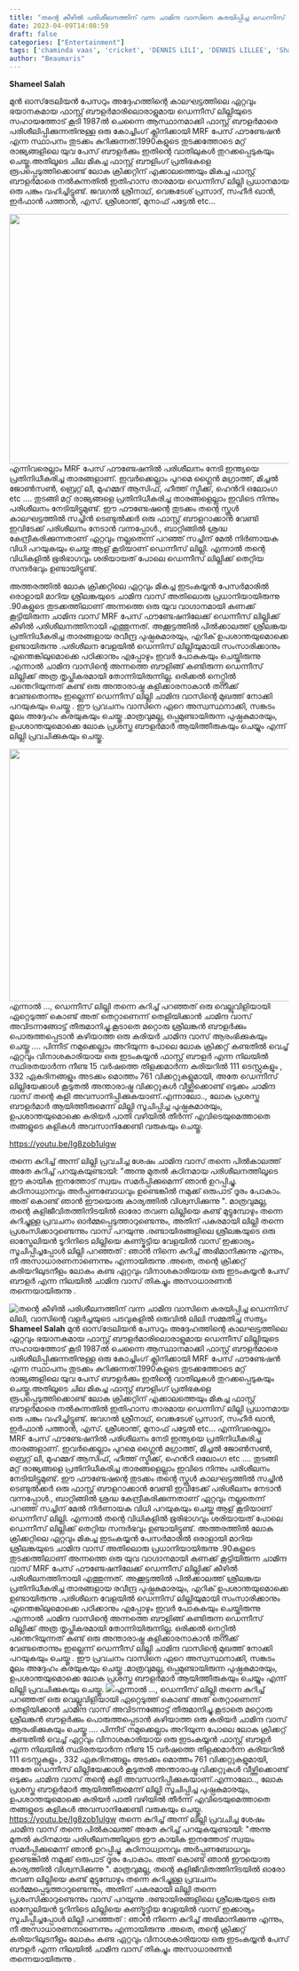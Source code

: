 ```yaml
---
title: "തന്റെ കീഴിൽ പരിശീലനത്തിന് വന്ന ചാമിന്ദ വാസിനെ കരയിപ്പിച്ച ഡെന്നിസ് ലിലി, വാസിന്റെ വളർച്ചയുടെ പടവുകളിൽ ഒരുവിൽ ലിലി സമ്മതിച്ച സത്യം"
date: 2023-04-09T14:08:59
draft: false
categories: ["Entertainment"]
tags: ['chaminda vaas', 'cricket', 'DENNIS LILI', 'DENNIS LILLEE', 'Shameel Salah', 'Srilanka']
author: "Beaumaris"
---
```


<strong>Shameel Salah </strong>

മുൻ ഓസ്‌ട്രേലിയൻ പേസറും അദ്ദേഹത്തിന്റെ കാലഘട്ടത്തിലെ ഏറ്റവും ഭയാനകമായ ഫാസ്റ്റ് ബൗളർമാരിലൊരാളുമായ ഡെന്നീസ് ലില്ലിയുടെ സഹായത്തോട് കൂടി 1987ൽ ചെന്നൈ ആസ്ഥാനമാക്കി ഫാസ്റ്റ് ബൗളർമാരെ പരിശീലിപ്പിക്കുന്നതിനുള്ള ഒരു കോച്ചിംഗ് ക്ലിനിക്കായി MRF പേസ് ഫൗണ്ടേഷൻ എന്ന സ്ഥാപനം തുടക്കം കുറിക്കുന്നത്.1990കളുടെ തുടക്കത്തോടെ മറ്റ് രാജ്യങ്ങളിലെ യുവ പേസ് ബൗളർക്കും ഇതിന്റെ വാതിലുകൾ തുറക്കപ്പെടുകയും ചെയ്തു.അതിലൂടെ ചില മികച്ച ഫാസ്റ്റ് ബൗളിംഗ് പ്രതിഭകളെ രൂപപ്പെടുത്തിക്കൊണ്ട് ലോക ക്രിക്കറ്റിന് എക്കാലത്തെയും മികച്ച ഫാസ്റ്റ് ബൗളർമാരെ നൽകുന്നതിൽ ഇതിഹാസ താരമായ ഡെന്നിസ് ലില്ലി പ്രധാനമായ ഒരു പങ്കും വഹിച്ചിട്ടുണ്ട്. ജവഗൽ ശ്രീനാഥ്, വെങ്കടേശ് പ്രസാദ്, സഹീർ ഖാൻ, ഇർഫാൻ പത്താൻ, എസ്. ശ്രീശാന്ത്, മുനാഫ് പട്ടേൽ etc...

<img class="size-large wp-image-390893 aligncenter" src="https://cdn.boolokam.com/articles/2023/04/QEEEE-1024x576.jpg" alt="" width="800" height="450" />എന്നിവരെല്ലാം MRF പേസ് ഫൗണ്ടേഷനിൽ പരിശീലനം നേടി ഇന്ത്യയെ പ്രതിനിധീകരിച്ച താരങ്ങളാണ്. ഇവർക്കെല്ലാം പുറമെ ഗ്ലൈൻ മഗ്രാത്ത്, മിച്ചൽ ജോൺസൺ, ബ്രെറ്റ് ലീ, മുഹമ്മദ് ആസിഫ്, ഹീത്ത് സ്ട്രീക്ക്, ഹെൻറി ഒലോംഗ etc .... തുടങ്ങി മറ്റ് രാജ്യങ്ങളെ പ്രതിനിധീകരിച്ച താരങ്ങളെല്ലാം ഇവിടെ നിന്നും പരിശീലനം നേടിയിട്ടുമുണ്ട്. ഈ ഫൗണ്ടേഷന്റെ തുടക്കം തന്റെ സ്കൂൾ കാലഘട്ടത്തിൽ സച്ചിൻ ടെണ്ടുൽക്കർ ഒരു ഫാസ്റ്റ് ബൗളറാക്കാൻ വേണ്ടി ഇവിടേക്ക് പരിശീലനം നേടാൻ വന്നപ്പോൾ., ബാറ്റിങ്ങിൽ ശ്രദ്ധ കേന്ദ്രീകരിക്കുന്നതാണ് ഏറ്റവും നല്ലതെന്ന് പറഞ്ഞ് സച്ചിന് മേൽ നിർണായക വിധി പറയുകയും ചെയ്ത ആള് കൂടിയാണ് ഡെന്നീസ് ലില്ലി. എന്നാൽ തന്റെ വിധികളിൽ ഭൂരിഭാഗവും ശരിയായത് പോലെ ഡെന്നീസ് ലില്ലിക്ക് തെറ്റിയ സന്ദർഭവും ഉണ്ടായിട്ടുണ്ട്.

അത്തരത്തിൽ ലോക ക്രിക്കറ്റിലെ ഏറ്റവും മികച്ച ഇടംകയ്യൻ പേസർമാരിൽ ഒരാളായി മാറിയ ശ്രീലങ്കയുടെ ചാമിന്ദ വാസ് അതിലൊരു പ്രധാനിയായിരുന്നു .90കളുടെ തുടക്കത്തിലാണ് അന്നത്തെ ഒരു യുവ വാഗ്ദാനമായി കണക്ക് കൂട്ടിയിരുന്ന ചാമിന്ദ വാസ് MRF പേസ് ഫൗണ്ടേഷനിലേക്ക് ഡെന്നീസ് ലില്ലിക്ക് കീഴിൽ പരിശീലനത്തിനായി എത്തുന്നത്. അക്കൂട്ടത്തിൽ പിൽക്കാലത്ത് ശ്രീലങ്കയ പ്രതിനിധീകരിച്ച താരങ്ങളായ രവീന്ദ്ര പുഷ്പകുമാരയും, എറിക് ഉപശാന്തയുമൊക്കെ ഉണ്ടായിരുന്നു .പരിശീലന വേളയിൽ ഡെന്നിസ് ലില്ലിയുമായി സംസാരിക്കാനും എന്തെങ്കിലുമൊക്കെ പഠിക്കാനും എപ്പോഴും ഇവർ പോകുകയും ചെയ്തിരുന്നു .എന്നാൽ ചാമിന്ദ വാസിന്റെ അന്നത്തെ ബൗളിങ്ങ് കണ്ടിരുന്ന ഡെന്നീസ് ലില്ലിക്ക് അത്ര തൃപ്തികരമായി തോന്നിയിരുന്നില്ല. ഒരിക്കൽ നെറ്റ്സിൽ പന്തെറിയുന്നത് കണ്ട് ഒരു അന്താരാഷ്ട്ര കളിക്കാരനാകാൻ തനിക്ക് വേണ്ടതൊന്നും ഇല്ലെന്ന് ഡെന്നീസ് ലില്ലി ചാമിന്ദ വാസിന്റെ മുഖത്ത് നോക്കി പറയുകയും ചെയ്തു . ഈ പ്രവചനം വാസിനെ ഏറെ അസ്വസ്ഥനാക്കി, സങ്കടം മൂലം അദ്ദേഹം കരയുകയും ചെയ്തു .മാത്രവുമല്ല, ഒപ്പമുണ്ടായിരുന്ന പുഷ്പകുമാരയും, ഉപശാന്തയുമൊക്കെ ലോക പ്രശസ്ത ബൗളർമാർ ആയിത്തീരുകയും ചെയ്യും എന്ന് ലില്ലി പ്രവചിക്കുകയും ചെയ്തു.

<img class="wp-image-390894 aligncenter" src="https://cdn.boolokam.com/articles/2023/04/DQDFFFFGGGF.webp" alt="" width="808" height="455" />എന്നാൽ ..., ഡെന്നീസ് ലില്ലി തന്നെ കുറിച്ച് പറഞ്ഞത് ഒരു വെല്ലുവിളിയായി ഏറ്റെടുത്ത് കൊണ്ട് അത് തെറ്റാണെന്ന് തെളിയിക്കാൻ ചാമിന്ദ വാസ് അവിടന്നങ്ങോട്ട് തീരുമാനിച്ചു.കൂടാതെ മറ്റൊരു ശ്രീലങ്കൻ ബൗളർക്കും പൊരുത്തപ്പെടാൻ കഴിയാത്ത ഒരു കരിയർ ചാമിന്ദ വാസ് ആരംഭിക്കുകയും ചെയ്തു ....
പിന്നീട് നമുക്കെല്ലാം അറിയുന്ന പോലെ ലോക ക്രിക്കറ്റ് കണ്ടതിൽ വെച്ച് ഏറ്റവും വിനാശകാരിയായ ഒരു ഇടംകയ്യൻ ഫാസ്റ്റ് ബൗളർ എന്ന നിലയിൽ സ്ഥിരതയാർന്ന നീണ്ട 15 വർഷത്തെ തിളക്കമാർന്ന കരിയറിൽ 111 ടെസ്റ്റുകളും , 332 ഏകദിനങ്ങളും അടക്കം മൊത്തം 761 വിക്കറ്റുകളുമായി, അതേ ഡെന്നീസ് ലില്ലിയേക്കാൾ കൂടുതൽ അന്താരാഷ്ട്ര വിക്കറ്റുകൾ വീഴ്ത്തിക്കൊണ്ട് ഒടുക്കം ചാമിന്ദ വാസ് തന്റെ കളി അവസാനിപ്പിക്കുകയാണ്.എന്നാലോ.., ലോക പ്രശസ്ത ബൗളർമാർ ആയിത്തീരുമെന്ന് ലില്ലി സൂചിപ്പിച്ച പുഷ്പകുമാരയും, ഉപശാന്തയുമൊക്കെ കരിയർ പാതി വഴിയിൽ തീർന്ന് എവിടെയുമെത്താതെ തങ്ങളുടെ കളികൾ അവസാനിക്കേണ്ടി വരുകയും ചെയ്തു.

https://youtu.be/Ig8zob1ulgw

തന്നെ കുറിച്ച് അന്ന് ലില്ലി പ്രവചിച്ച ശേഷം ചാമിന്ദ വാസ് തന്നെ പിൽകാലത്ത് അതേ കുറിച്ച് പറയുകയുണ്ടായി: "അന്നു മുതൽ കഠിനമായ പരിശീലനത്തിലൂടെ ഈ കായിക ഇനത്തോട് സ്വയം സമർപ്പിക്കുമെന്ന് ഞാൻ ഉറപ്പിച്ചു. കഠിനാധ്വാനവും അർപ്പണബോധവും ഉണ്ടെങ്കിൽ നമുക്ക് ഒരുപാട് ദൂരം പോകാം. അത് കൊണ്ട് ഞാൻ ഈയൊരു കാര്യത്തിൽ വിശ്വസിക്കുന്നു ". മാത്രവുമല്ല, തന്റെ കളിജീവിതത്തിനിടയിൽ ഓരോ തവണ ലില്ലിയെ കണ്ട് മുട്ടുമ്പോഴും തന്നെ കുറിച്ചുള്ള പ്രവചനം ഓർമ്മപ്പെടുത്താറുണ്ടെന്നും, അതിന് പകരമായി ലില്ലി തന്നെ പ്രശംസിക്കാറുണ്ടെന്നും വാസ് പറയുന്നു .രണ്ടായിരങ്ങളിലെ ശ്രീലങ്കയുടെ ഒരു ഓസ്ട്രേലിയൻ ടൂറിനിടെ ലില്ലിയെ കണ്ട്മുട്ടിയ വേളയിൽ വാസ് ഇക്കാര്യം സൂചിപ്പിച്ചപ്പോൾ ലില്ലി പറഞ്ഞത് : ഞാൻ നിന്നെ കുറിച്ച് അഭിമാനിക്കുന്നു എന്നും, നീ അസാധാരണനാണെന്നും എന്നായിരുന്നു .അതെ, തന്റെ ക്രിക്കറ്റ് കരിയറിലുടനീളം ലോകം കണ്ട ഏറ്റവും വിനാശകാരിയായ ഒരു ഇടംകയ്യൻ പേസ് ബൗളർ എന്ന നിലയിൽ ചാമിന്ദ വാസ് തികച്ചും അസാധാരണൻ തന്നെയായിരുന്നു .


![തന്റെ കീഴിൽ പരിശീലനത്തിന് വന്ന ചാമിന്ദ വാസിനെ കരയിപ്പിച്ച ഡെന്നിസ് ലിലി, വാസിന്റെ വളർച്ചയുടെ പടവുകളിൽ ഒരുവിൽ ലിലി സമ്മതിച്ച സത്യം](https://cdn.boolokam.com/articles/2023/04/QEEEE-1024x576.jpg)**Shameel Salah** മുൻ ഓസ്‌ട്രേലിയൻ പേസറും അദ്ദേഹത്തിന്റെ കാലഘട്ടത്തിലെ ഏറ്റവും ഭയാനകമായ ഫാസ്റ്റ് ബൗളർമാരിലൊരാളുമായ ഡെന്നീസ് ലില്ലിയുടെ സഹായത്തോട് കൂടി 1987ൽ ചെന്നൈ ആസ്ഥാനമാക്കി ഫാസ്റ്റ് ബൗളർമാരെ പരിശീലിപ്പിക്കുന്നതിനുള്ള ഒരു കോച്ചിംഗ് ക്ലിനിക്കായി MRF പേസ് ഫൗണ്ടേഷൻ എന്ന സ്ഥാപനം തുടക്കം കുറിക്കുന്നത്.1990കളുടെ തുടക്കത്തോടെ മറ്റ് രാജ്യങ്ങളിലെ യുവ പേസ് ബൗളർക്കും ഇതിന്റെ വാതിലുകൾ തുറക്കപ്പെടുകയും ചെയ്തു.അതിലൂടെ ചില മികച്ച ഫാസ്റ്റ് ബൗളിംഗ് പ്രതിഭകളെ രൂപപ്പെടുത്തിക്കൊണ്ട് ലോക ക്രിക്കറ്റിന് എക്കാലത്തെയും മികച്ച ഫാസ്റ്റ് ബൗളർമാരെ നൽകുന്നതിൽ ഇതിഹാസ താരമായ ഡെന്നിസ് ലില്ലി പ്രധാനമായ ഒരു പങ്കും വഹിച്ചിട്ടുണ്ട്. ജവഗൽ ശ്രീനാഥ്, വെങ്കടേശ് പ്രസാദ്, സഹീർ ഖാൻ, ഇർഫാൻ പത്താൻ, എസ്. ശ്രീശാന്ത്, മുനാഫ് പട്ടേൽ etc... എന്നിവരെല്ലാം MRF പേസ് ഫൗണ്ടേഷനിൽ പരിശീലനം നേടി ഇന്ത്യയെ പ്രതിനിധീകരിച്ച താരങ്ങളാണ്. ഇവർക്കെല്ലാം പുറമെ ഗ്ലൈൻ മഗ്രാത്ത്, മിച്ചൽ ജോൺസൺ, ബ്രെറ്റ് ലീ, മുഹമ്മദ് ആസിഫ്, ഹീത്ത് സ്ട്രീക്ക്, ഹെൻറി ഒലോംഗ etc .... തുടങ്ങി മറ്റ് രാജ്യങ്ങളെ പ്രതിനിധീകരിച്ച താരങ്ങളെല്ലാം ഇവിടെ നിന്നും പരിശീലനം നേടിയിട്ടുമുണ്ട്. ഈ ഫൗണ്ടേഷന്റെ തുടക്കം തന്റെ സ്കൂൾ കാലഘട്ടത്തിൽ സച്ചിൻ ടെണ്ടുൽക്കർ ഒരു ഫാസ്റ്റ് ബൗളറാക്കാൻ വേണ്ടി ഇവിടേക്ക് പരിശീലനം നേടാൻ വന്നപ്പോൾ., ബാറ്റിങ്ങിൽ ശ്രദ്ധ കേന്ദ്രീകരിക്കുന്നതാണ് ഏറ്റവും നല്ലതെന്ന് പറഞ്ഞ് സച്ചിന് മേൽ നിർണായക വിധി പറയുകയും ചെയ്ത ആള് കൂടിയാണ് ഡെന്നീസ് ലില്ലി. എന്നാൽ തന്റെ വിധികളിൽ ഭൂരിഭാഗവും ശരിയായത് പോലെ ഡെന്നീസ് ലില്ലിക്ക് തെറ്റിയ സന്ദർഭവും ഉണ്ടായിട്ടുണ്ട്. അത്തരത്തിൽ ലോക ക്രിക്കറ്റിലെ ഏറ്റവും മികച്ച ഇടംകയ്യൻ പേസർമാരിൽ ഒരാളായി മാറിയ ശ്രീലങ്കയുടെ ചാമിന്ദ വാസ് അതിലൊരു പ്രധാനിയായിരുന്നു .90കളുടെ തുടക്കത്തിലാണ് അന്നത്തെ ഒരു യുവ വാഗ്ദാനമായി കണക്ക് കൂട്ടിയിരുന്ന ചാമിന്ദ വാസ് MRF പേസ് ഫൗണ്ടേഷനിലേക്ക് ഡെന്നീസ് ലില്ലിക്ക് കീഴിൽ പരിശീലനത്തിനായി എത്തുന്നത്. അക്കൂട്ടത്തിൽ പിൽക്കാലത്ത് ശ്രീലങ്കയ പ്രതിനിധീകരിച്ച താരങ്ങളായ രവീന്ദ്ര പുഷ്പകുമാരയും, എറിക് ഉപശാന്തയുമൊക്കെ ഉണ്ടായിരുന്നു .പരിശീലന വേളയിൽ ഡെന്നിസ് ലില്ലിയുമായി സംസാരിക്കാനും എന്തെങ്കിലുമൊക്കെ പഠിക്കാനും എപ്പോഴും ഇവർ പോകുകയും ചെയ്തിരുന്നു .എന്നാൽ ചാമിന്ദ വാസിന്റെ അന്നത്തെ ബൗളിങ്ങ് കണ്ടിരുന്ന ഡെന്നീസ് ലില്ലിക്ക് അത്ര തൃപ്തികരമായി തോന്നിയിരുന്നില്ല. ഒരിക്കൽ നെറ്റ്സിൽ പന്തെറിയുന്നത് കണ്ട് ഒരു അന്താരാഷ്ട്ര കളിക്കാരനാകാൻ തനിക്ക് വേണ്ടതൊന്നും ഇല്ലെന്ന് ഡെന്നീസ് ലില്ലി ചാമിന്ദ വാസിന്റെ മുഖത്ത് നോക്കി പറയുകയും ചെയ്തു . ഈ പ്രവചനം വാസിനെ ഏറെ അസ്വസ്ഥനാക്കി, സങ്കടം മൂലം അദ്ദേഹം കരയുകയും ചെയ്തു .മാത്രവുമല്ല, ഒപ്പമുണ്ടായിരുന്ന പുഷ്പകുമാരയും, ഉപശാന്തയുമൊക്കെ ലോക പ്രശസ്ത ബൗളർമാർ ആയിത്തീരുകയും ചെയ്യും എന്ന് ലില്ലി പ്രവചിക്കുകയും ചെയ്തു. ![](https://cdn.boolokam.com/articles/2023/04/DQDFFFFGGGF.webp)എന്നാൽ ..., ഡെന്നീസ് ലില്ലി തന്നെ കുറിച്ച് പറഞ്ഞത് ഒരു വെല്ലുവിളിയായി ഏറ്റെടുത്ത് കൊണ്ട് അത് തെറ്റാണെന്ന് തെളിയിക്കാൻ ചാമിന്ദ വാസ് അവിടന്നങ്ങോട്ട് തീരുമാനിച്ചു.കൂടാതെ മറ്റൊരു ശ്രീലങ്കൻ ബൗളർക്കും പൊരുത്തപ്പെടാൻ കഴിയാത്ത ഒരു കരിയർ ചാമിന്ദ വാസ് ആരംഭിക്കുകയും ചെയ്തു .... പിന്നീട് നമുക്കെല്ലാം അറിയുന്ന പോലെ ലോക ക്രിക്കറ്റ് കണ്ടതിൽ വെച്ച് ഏറ്റവും വിനാശകാരിയായ ഒരു ഇടംകയ്യൻ ഫാസ്റ്റ് ബൗളർ എന്ന നിലയിൽ സ്ഥിരതയാർന്ന നീണ്ട 15 വർഷത്തെ തിളക്കമാർന്ന കരിയറിൽ 111 ടെസ്റ്റുകളും , 332 ഏകദിനങ്ങളും അടക്കം മൊത്തം 761 വിക്കറ്റുകളുമായി, അതേ ഡെന്നീസ് ലില്ലിയേക്കാൾ കൂടുതൽ അന്താരാഷ്ട്ര വിക്കറ്റുകൾ വീഴ്ത്തിക്കൊണ്ട് ഒടുക്കം ചാമിന്ദ വാസ് തന്റെ കളി അവസാനിപ്പിക്കുകയാണ്.എന്നാലോ.., ലോക പ്രശസ്ത ബൗളർമാർ ആയിത്തീരുമെന്ന് ലില്ലി സൂചിപ്പിച്ച പുഷ്പകുമാരയും, ഉപശാന്തയുമൊക്കെ കരിയർ പാതി വഴിയിൽ തീർന്ന് എവിടെയുമെത്താതെ തങ്ങളുടെ കളികൾ അവസാനിക്കേണ്ടി വരുകയും ചെയ്തു. https://youtu.be/Ig8zob1ulgw തന്നെ കുറിച്ച് അന്ന് ലില്ലി പ്രവചിച്ച ശേഷം ചാമിന്ദ വാസ് തന്നെ പിൽകാലത്ത് അതേ കുറിച്ച് പറയുകയുണ്ടായി: "അന്നു മുതൽ കഠിനമായ പരിശീലനത്തിലൂടെ ഈ കായിക ഇനത്തോട് സ്വയം സമർപ്പിക്കുമെന്ന് ഞാൻ ഉറപ്പിച്ചു. കഠിനാധ്വാനവും അർപ്പണബോധവും ഉണ്ടെങ്കിൽ നമുക്ക് ഒരുപാട് ദൂരം പോകാം. അത് കൊണ്ട് ഞാൻ ഈയൊരു കാര്യത്തിൽ വിശ്വസിക്കുന്നു ". മാത്രവുമല്ല, തന്റെ കളിജീവിതത്തിനിടയിൽ ഓരോ തവണ ലില്ലിയെ കണ്ട് മുട്ടുമ്പോഴും തന്നെ കുറിച്ചുള്ള പ്രവചനം ഓർമ്മപ്പെടുത്താറുണ്ടെന്നും, അതിന് പകരമായി ലില്ലി തന്നെ പ്രശംസിക്കാറുണ്ടെന്നും വാസ് പറയുന്നു .രണ്ടായിരങ്ങളിലെ ശ്രീലങ്കയുടെ ഒരു ഓസ്ട്രേലിയൻ ടൂറിനിടെ ലില്ലിയെ കണ്ട്മുട്ടിയ വേളയിൽ വാസ് ഇക്കാര്യം സൂചിപ്പിച്ചപ്പോൾ ലില്ലി പറഞ്ഞത് : ഞാൻ നിന്നെ കുറിച്ച് അഭിമാനിക്കുന്നു എന്നും, നീ അസാധാരണനാണെന്നും എന്നായിരുന്നു .അതെ, തന്റെ ക്രിക്കറ്റ് കരിയറിലുടനീളം ലോകം കണ്ട ഏറ്റവും വിനാശകാരിയായ ഒരു ഇടംകയ്യൻ പേസ് ബൗളർ എന്ന നിലയിൽ ചാമിന്ദ വാസ് തികച്ചും അസാധാരണൻ തന്നെയായിരുന്നു .
